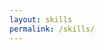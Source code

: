 ```yaml
---
layout: skills
permalink: /skills/
---
```

<div data-paperform-id="vjqwgbmf"></div><script>(function() {var script = document.createElement('script'); script.src = "https://paperform.co/__embed"; document.body.appendChild(script); })()</script>